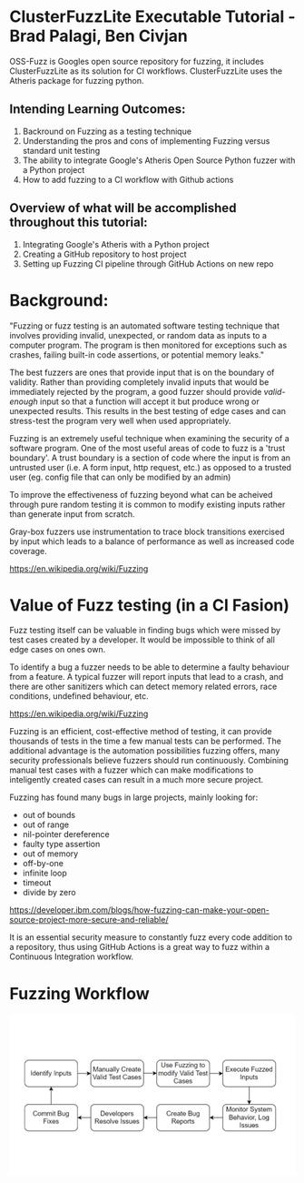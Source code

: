 # ClusterFuzzLite Executable Tutorial - Brad Palagi, Ben Civjan

OSS-Fuzz is Googles open source repository for fuzzing, it includes ClusterFuzzLite as its solution for CI workflows. ClusterFuzzLite uses the Atheris package for fuzzing python.

## Intending Learning Outcomes:
1. Backround on Fuzzing as a testing technique
2. Understanding the pros and cons of implementing Fuzzing versus standard unit testing
3. The ability to integrate Google's Atheris Open Source Python fuzzer with a Python project
4. How to add fuzzing to a CI workflow with Github actions

## Overview of what will be accomplished throughout this tutorial:

1. Integrating Google's Atheris with a Python project
2. Creating a GitHub repository to host project
3. Setting up Fuzzing CI pipeline through GitHub Actions on new repo

# Background:

"Fuzzing or fuzz testing is an automated software testing technique that involves providing invalid, unexpected, or random data as inputs to a computer program. The program is then monitored for exceptions such as crashes, failing built-in code assertions, or potential memory leaks."

The best fuzzers are ones that provide input that is on the boundary of validity. Rather than providing completely invalid inputs that would be immediately rejected by the program, a good fuzzer should provide *valid-enough* input so that a function will accept
it but produce wrong or unexpected results. This results in the best testing of edge cases and can stress-test the program very well
when used appropriately.

Fuzzing is an extremely useful technique when examining the security of a software program. One of the most useful areas of code to
fuzz is a 'trust boundary'. A trust boundary is a section of code where the input is from an untrusted user (i.e. A form input, http request, etc.) as opposed to a trusted user (eg. config file that can only be modified by an admin)

To improve the effectiveness of fuzzing beyond what can be acheived through pure random testing it is common to modify existing inputs rather than generate input from scratch.

Gray-box fuzzers use instrumentation to trace block transitions exercised by input which leads to a balance of performance as well as increased code coverage.

https://en.wikipedia.org/wiki/Fuzzing



# Value of Fuzz testing (in a CI Fasion)

Fuzz testing itself can be valuable in finding bugs which were missed by test cases created by a developer. It would be impossible to think of all edge cases on ones own. 

To identify a bug a fuzzer needs to be able to determine a faulty behaviour from a feature. A typical fuzzer will report inputs that lead to a crash, and there are other sanitizers which can detect memory related errors, race conditions, undefined behaviour, etc.

https://en.wikipedia.org/wiki/Fuzzing


Fuzzing is an efficient, cost-effective method of testing, it can provide thousands of tests in the time a few manual tests can be performed. The additional advantage is the automation possibilities fuzzing offers, many security professionals believe fuzzers should run continuously. Combining manual test cases with a fuzzer which can make modifications to inteligently created cases can result in a much more secure project.

Fuzzing has found many bugs in large projects, mainly looking for: 
- out of bounds
- out of range
- nil-pointer dereference
- faulty type assertion
- out of memory
- off-by-one
- infinite loop
- timeout
- divide by zero

https://developer.ibm.com/blogs/how-fuzzing-can-make-your-open-source-project-more-secure-and-reliable/ 

It is an essential security measure to constantly fuzz every code addition to a repository, thus using GitHub Actions is a great way to fuzz within a Continuous Integration workflow.

# Fuzzing Workflow

![Fuzzing Flowchart](assets/FuzzFlowchartV1.jpg)

